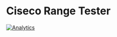 Ciseco Range Tester
=================
[![Analytics](https://ga-beacon.appspot.com/UA-57939436-2/CisecoRangeTester/README)](https://github.com/igrigorik/ga-beacon?pixel)

